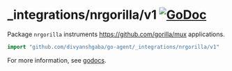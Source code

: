 # _integrations/nrgorilla/v1 [![GoDoc](https://godoc.org/github.com/divyanshgaba/go-agent/_integrations/nrgorilla/v1?status.svg)](https://godoc.org/github.com/divyanshgaba/go-agent/_integrations/nrgorilla/v1)

Package `nrgorilla` instruments https://github.com/gorilla/mux applications.

```go
import "github.com/divyanshgaba/go-agent/_integrations/nrgorilla/v1"
```

For more information, see
[godocs](https://godoc.org/github.com/divyanshgaba/go-agent/_integrations/nrgorilla/v1).
